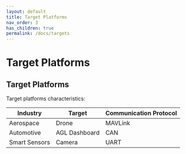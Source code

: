 ```yaml
---
layout: default
title: Target Platforms
nav_order: 3
has_children: true
permalink: /docs/targets
---
```


# Target Platforms

## Target Platforms

Target platforms characteristics:

| **Industry**  | **Target**    | **Communication Protocol** |
|---------------|---------------|----------------------------|
| Aerospace     | Drone         | MAVLink                    |
| Automotive    | AGL Dashboard | CAN                        |
| Smart Sensors | Camera        | UART                       |
